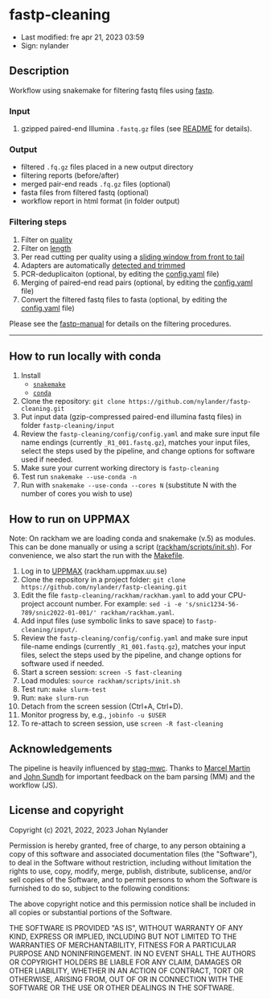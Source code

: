 # fastp-cleaning

- Last modified: fre apr 21, 2023  03:59
- Sign: nylander

## Description

Workflow using snakemake for filtering fastq files using
[fastp](https://github.com/OpenGene/fastp).

### Input

1. gzipped paired-end Illumina `.fastq.gz` files (see [README](input/README.md)
   for details).

### Output

- filtered `.fq.gz` files placed in a new output directory
- filtering reports (before/after)
- merged pair-end reads `.fq.gz` files (optional)
- fasta files from filtered fastq (optional)
- workflow report in html format (in folder output)

### Filtering steps

1. Filter on [quality](https://github.com/OpenGene/fastp#quality-filter)
2. Filter on [length](https://github.com/OpenGene/fastp#length-filter)
3. Per read cutting per quality using a [sliding window from front to
   tail](https://github.com/OpenGene/fastp#per-read-cutting-by-quality-score)
4. Adapters are automatically [detected and
   trimmed](https://github.com/OpenGene/fastp#adapters)
5. PCR-deduplicaiton (optional, by editing the
   [config.yaml](config/config.yaml) file)
6. Merging of paired-end read pairs (optional, by editing the
   [config.yaml](config/config.yaml) file)
7. Convert the filtered fastq files to fasta (optional, by editing the
   [config.yaml](config/config.yaml) file)

Please see the [fastp-manual](https://github.com/OpenGene/fastp/wiki) for
details on the filtering procedures.

---

## How to run locally with conda

1. Install
    - [`snakemake`](https://snakemake.readthedocs.io/en/stable/#)
    - [`conda`](https://docs.conda.io/projects/conda/en/latest/user-guide/install/index.html)
2. Clone the repository: `git clone
https://github.com/nylander/fastp-cleaning.git`
3. Put input data (gzip-compressed paired-end illumina fastq files) in folder
`fastp-cleaning/input`
4. Review the `fastp-cleaning/config/config.yaml` and make sure input file name
endings (currently `_R1_001.fastq.gz`), matches your input files, select the
steps used by the pipeline, and change options for software used if needed.
5. Make sure your current working directory is `fastp-cleaning`
6. Test run `snakemake --use-conda -n`
7. Run with `snakemake --use-conda --cores N` (substitute N with the number of
cores you wish to use)

## How to run on UPPMAX

Note: On rackham we are loading conda and snakemake (v.5) as modules. This can
be done manually or using a script
([rackham/scripts/init.sh](rackham/scripts/init.sh)). For convenience, we also
start the run with the [Makefile](Makefile).

1. Log in to [UPPMAX](https://uppmax.uu.se/) (rackham.uppmax.uu.se)
2. Clone the repository in a project folder: `git clone
   https://github.com/nylander/fastp-cleaning.git`
3. Edit the file `fastp-cleaning/rackham/rackham.yaml` to add your CPU-project
   account number. For example: `sed -i -e 's/snic1234-56-789/snic2022-01-001/'
   rackham/rackham.yaml`.
4. Add input files (use symbolic links to save space) to
   `fastp-cleaning/input/`.
5. Review the `fastp-cleaning/config/config.yaml` and make sure input file-name
   endings (currently `_R1_001.fastq.gz`), matches your input files, select the
   steps used by the pipeline, and change options for software used if needed.
6. Start a screen session: `screen -S fast-cleaning`
7. Load modules: `source rackham/scripts/init.sh`
8. Test run: `make slurm-test`
9. Run: `make slurm-run`
10. Detach from the screen session (Ctrl+A, Ctrl+D).
11. Monitor progress by, e.g., `jobinfo -u $USER`
12. To re-attach to screen session, use `screen -R fast-cleaning`

## Acknowledgements

The pipeline is  heavily influenced by
[stag-mwc](https://github.com/ctmrbio/stag-mwc).  Thanks to [Marcel
Martin](https://github.com/marcelm) and [John Sundh](https://github.com/johnne)
for important feedback on the bam parsing (MM) and the workflow (JS).

## License and copyright

Copyright (c) 2021, 2022, 2023 Johan Nylander

Permission is hereby granted, free of charge, to any person obtaining a copy
of this software and associated documentation files (the "Software"), to deal
in the Software without restriction, including without limitation the rights
to use, copy, modify, merge, publish, distribute, sublicense, and/or sell
copies of the Software, and to permit persons to whom the Software is
furnished to do so, subject to the following conditions:

The above copyright notice and this permission notice shall be included in all
copies or substantial portions of the Software.

THE SOFTWARE IS PROVIDED "AS IS", WITHOUT WARRANTY OF ANY KIND, EXPRESS OR
IMPLIED, INCLUDING BUT NOT LIMITED TO THE WARRANTIES OF MERCHANTABILITY,
FITNESS FOR A PARTICULAR PURPOSE AND NONINFRINGEMENT. IN NO EVENT SHALL THE
AUTHORS OR COPYRIGHT HOLDERS BE LIABLE FOR ANY CLAIM, DAMAGES OR OTHER
LIABILITY, WHETHER IN AN ACTION OF CONTRACT, TORT OR OTHERWISE, ARISING FROM,
OUT OF OR IN CONNECTION WITH THE SOFTWARE OR THE USE OR OTHER DEALINGS IN THE
SOFTWARE.

